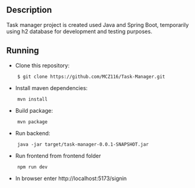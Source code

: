 ## Description

Task manager project is created used Java and Spring Boot, temporarily using h2 database for development and testing purposes.

## Running

- Clone this repository:

```
    $ git clone https://github.com/MCZ116/Task-Manager.git
```

- Install maven dependencies:

```
    mvn install
```

- Build package:

```
    mvn package
```

- Run backend:

```
    java -jar target/task-manager-0.0.1-SNAPSHOT.jar
```

- Run frontend from frontend folder

```
    npm run dev
```

- In browser enter http://localhost:5173/signin